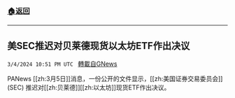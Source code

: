###  [:house:返回](README.md)
---


## 美SEC推迟对贝莱德现货以太坊ETF作出决议
`3/4/2024 10:51 PM UTC ` [轉載自GNews](https://gnews.org/articles/2364881)

PANews [[zh:3月5日]]消息，一份公开的文件显示，[[zh:美国证券交易委员会]] (SEC) 推迟对[[zh:贝莱德]][[zh:以太坊]]现货ETF作出决议。
